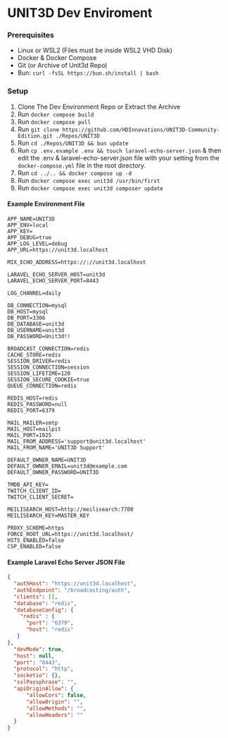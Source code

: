 # UNIT3D Dev Enviroment

### Prerequisites

- Linux or WSL2 (Files must be inside WSL2 VHD Disk)
- Docker & Docker Compose
- Git (or Archive of Unit3d Repo)
- Bun: `curl -fsSL https://bun.sh/install | bash` 


### Setup

1. Clone The Dev Environment Repo or Extract the Archive
2. Run `docker compose build`
3. Run `docker compose pull`
4. Run `git clone https://github.com/HDInnovations/UNIT3D-Community-Edition.git ./Repos/UNIT3D`
5. Run `cd ./Repos/UNIT3D && bun update`
6. Run `cp .env.example .env && touch laravel-echo-server.json` & then edit the .env & laravel-echo-server.json file with your setting from the `docker-compose.yml` file in the root directory.
7. Run `cd ../.. && docker compose up -d`
8. Run `docker compose exec unit3d /usr/bin/first`
9. Run `docker compose exec unit3d composer update`



#### Example Environment File
```dotenv
APP_NAME=UNIT3D
APP_ENV=local
APP_KEY=
APP_DEBUG=true
APP_LOG_LEVEL=debug
APP_URL=https://unit3d.localhost

MIX_ECHO_ADDRESS=https://://unit3d.localhost

LARAVEL_ECHO_SERVER_HOST=unit3d
LARAVEL_ECHO_SERVER_PORT=8443

LOG_CHANNEL=daily

DB_CONNECTION=mysql
DB_HOST=mysql
DB_PORT=3306
DB_DATABASE=unit3d
DB_USERNAME=unit3d
DB_PASSWORD=Unit3d!!

BROADCAST_CONNECTION=redis
CACHE_STORE=redis
SESSION_DRIVER=redis
SESSION_CONNECTION=session
SESSION_LIFETIME=120
SESSION_SECURE_COOKIE=true
QUEUE_CONNECTION=redis

REDIS_HOST=redis
REDIS_PASSWORD=null
REDIS_PORT=6379

MAIL_MAILER=smtp
MAIL_HOST=mailpit
MAIL_PORT=1025
MAIL_FROM_ADDRESS='support@unit3d.localhost'
MAIL_FROM_NAME='UNIT3D Support'

DEFAULT_OWNER_NAME=UNIT3D
DEFAULT_OWNER_EMAIL=unit3d@example.com
DEFAULT_OWNER_PASSWORD=UNIT3D

TMDB_API_KEY=
TWITCH_CLIENT_ID=
TWITCH_CLIENT_SECRET=

MEILISEARCH_HOST=http://meilisearch:7700
MEILISEARCH_KEY=MASTER_KEY

PROXY_SCHEME=https
FORCE_ROOT_URL=https://unit3d.localhost/
HSTS_ENABLED=false
CSP_ENABLED=false
```

#### Example Laravel Echo Server JSON File
```json
{
  "authHost": "https://unit3d.localhost",
  "authEndpoint": "/broadcasting/auth",
  "clients": [],
  "database": "redis",
  "databaseConfig": {
    "redis" : {
      "port": "6379",
      "host": "redis"
   }
},
  "devMode": true,
  "host": null,
  "port": "8443",
  "protocol": "http",
  "socketio": {},
  "sslPassphrase": "",
  "apiOriginAllow": {
      "allowCors": false,
      "allowOrigin": "",
      "allowMethods": "",
      "allowHeaders": ""
  }
}

```